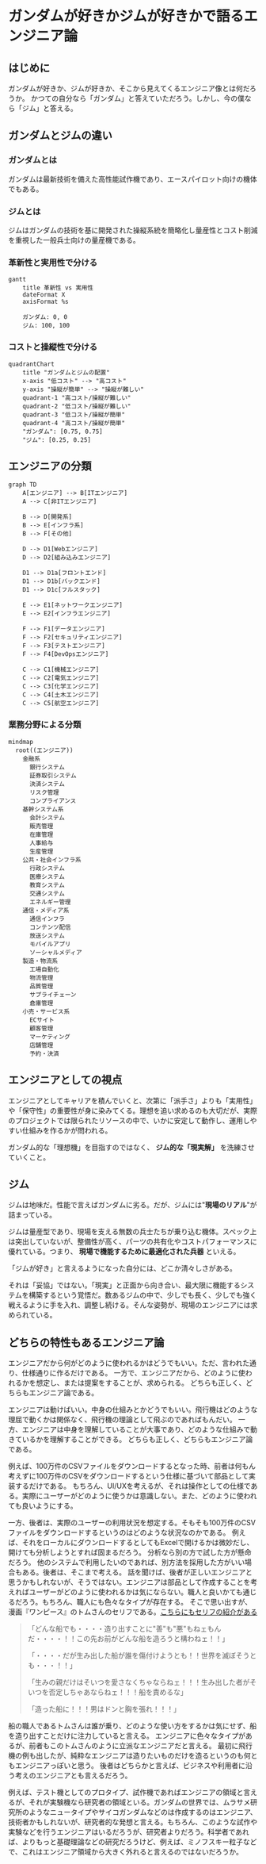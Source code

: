 # ガンダムが好きかジムが好きかで語るエンジニア論

## はじめに

ガンダムが好きか、ジムが好きか、そこから見えてくるエンジニア像とは何だろうか。
かつての自分なら「ガンダム」と答えていただろう。しかし、今の僕なら「ジム」と答える。

## ガンダムとジムの違い

### ガンダムとは

ガンダムは最新技術を備えた高性能試作機であり、エースパイロット向けの機体でもある。

### ジムとは

ジムはガンダムの技術を基に開発された操縦系統を簡略化し量産性とコスト削減を重視した一般兵士向けの量産機である。

### 革新性と実用性で分ける

```mermaid
gantt
    title 革新性 vs 実用性
    dateFormat X
    axisFormat %s

    ガンダム: 0, 0
    ジム: 100, 100
```

### コストと操縦性で分ける

```mermaid
quadrantChart
    title "ガンダムとジムの配置"
    x-axis "低コスト" --> "高コスト"
    y-axis "操縦が簡単" --> "操縦が難しい"
    quadrant-1 "高コスト/操縦が難しい"
    quadrant-2 "低コスト/操縦が難しい"
    quadrant-3 "低コスト/操縦が簡単"
    quadrant-4 "高コスト/操縦が簡単"
    "ガンダム": [0.75, 0.75]
    "ジム": [0.25, 0.25]
```

## エンジニアの分類

```mermaid
graph TD
    A[エンジニア] --> B[ITエンジニア]
    A --> C[非ITエンジニア]

    B --> D[開発系]
    B --> E[インフラ系]
    B --> F[その他]

    D --> D1[Webエンジニア]
    D --> D2[組み込みエンジニア]

    D1 --> D1a[フロントエンド]
    D1 --> D1b[バックエンド]
    D1 --> D1c[フルスタック]

    E --> E1[ネットワークエンジニア]
    E --> E2[インフラエンジニア]

    F --> F1[データエンジニア]
    F --> F2[セキュリティエンジニア]
    F --> F3[テストエンジニア]
    F --> F4[DevOpsエンジニア]

    C --> C1[機械エンジニア]
    C --> C2[電気エンジニア]
    C --> C3[化学エンジニア]
    C --> C4[土木エンジニア]
    C --> C5[航空エンジニア]
```

### 業務分野による分類

```mermaid
mindmap
  root((エンジニア))
    金融系
      銀行システム
      証券取引システム
      決済システム
      リスク管理
      コンプライアンス
    基幹システム系
      会計システム
      販売管理
      在庫管理
      人事給与
      生産管理
    公共・社会インフラ系
      行政システム
      医療システム
      教育システム
      交通システム
      エネルギー管理
    通信・メディア系
      通信インフラ
      コンテンツ配信
      放送システム
      モバイルアプリ
      ソーシャルメディア
    製造・物流系
      工場自動化
      物流管理
      品質管理
      サプライチェーン
      倉庫管理
    小売・サービス系
      ECサイト
      顧客管理
      マーケティング
      店舗管理
      予約・決済
```

## エンジニアとしての視点

エンジニアとしてキャリアを積んでいくと、次第に「派手さ」よりも「実用性」や「保守性」の重要性が身に染みてくる。理想を追い求めるのも大切だが、実際のプロジェクトでは限られたリソースの中で、いかに安定して動作し、運用しやすい仕組みを作るかが問われる。

ガンダム的な「理想機」を目指すのではなく、 **ジム的な「現実解」** を洗練させていくこと。

## ジム

ジムは地味だ。性能で言えばガンダムに劣る。だが、ジムには"**現場のリアル**"が詰まっている。

 ジムは量産型であり、現場を支える無数の兵士たちが乗り込む機体。スペック上は突出していないが、整備性が高く、パーツの共有化やコストパフォーマンスに優れている。つまり、 **現場で機能するために最適化された兵器** といえる。

「ジムが好き」と言えるようになった自分には、どこか清々しさがある。

それは「妥協」ではない。「現実」と正面から向き合い、最大限に機能するシステムを構築するという覚悟だ。数あるジムの中で、少しでも長く、少しでも強く戦えるように手を入れ、調整し続ける。そんな姿勢が、現場のエンジニアには求められている。

## どちらの特性もあるエンジニア論

エンジニアだから何がどのように使われるかはどうでもいい。ただ、言われた通り、仕様通りに作るだけである。
一方で、エンジニアだから、どのように使われるかを想定し、または提案をすることが、求められる。
どちらも正しく、どちらもエンジニア論である。

エンジニアは動けばいい。中身の仕組みとかどうでもいい。飛行機はどのような理屈で動くかは関係なく、飛行機の理論として飛ぶのであればもんだい。
一方、エンジニアは中身を理解していることが大事であり、どのような仕組みで動きているかを理解することができる。
どちらも正しく、どちらもエンジニア論である。

例えば、100万件のCSVファイルをダウンロードするとなった時、前者は何もん考えずに100万件のCSVをダウンロードするという仕様に基づいて部品として実装するだけである。
もちろん、UI/UXを考えるが、それは操作としての仕様である。実際にユーザーがどのように使うかは意識しない。また、どのように使われても良いようにする。

一方、後者は、実際のユーザーの利用状況を想定する。そもそも100万件のCSVファイルをダウンロードするというのはどのような状況なのかである。
例えば、それをローカルにダウンロードするとしてもExcelで開けるかは微妙だし、開けても分析しようとすれば固まるだろう。
分析なら別の方で試した方が懸命だろう。
他のシステムで利用したいのであれば、別方法を採用した方がいい場合もある。後者は、そこまで考える。
話を聞けば、後者が正しいエンジニアと思うかもしれないが、そうではない。エンジニアは部品として作成することを考えればユーザーがどのように使われるかは気にならない。職人と良いかても通じるだろう。もちろん、職人にも色々なタイプが存在する。
そこで思い出すが、漫画『ワンピース』のトムさんのセリフである。[こちらにもセリフの紹介がある](https://note.com/noahjd/n/nacc33859f216?sub_rt=share_pw)

> 「どんな船でも・・・・造り出すことに"善"も"悪"もねェもんだ・・・・！！この先お前がどんな船を造ろうと構わねェ！！」
>
> 「・・・・だが生み出した船が誰を傷付けようとも！！世界を滅ぼそうとも・・・！！」
>
> 「生みの親だけはそいつを愛さなくちゃならねェ！！！生み出した者がそいつを否定しちゃあならねェ！！！船を責めるな」
>
> 「造った船に！！！男はドンと胸を張れ！！！」

船の職人であるトムさんは誰が乗り、どのような使い方をするかは気にせず、船を造り出すことだけに注力していると言える。
エンジニアに色々なタイプがあるが、前者もこのトムさんのように立派なエンジニアだと言える。
最初に飛行機の例も出したが、純粋なエンジニアは造りたいものだけを造るというのも何ともエンジニアっぽいと思う。
後者はどちらかと言えば、ビジネスや利用者に沿う考えのエンジニアとも言えるだろう。

例えば、テスト機としてのプロタイプ、試作機であればエンジニアの領域と言えるが、それが実験機なら研究者の領域といる。ガンダムの世界では、ムラサメ研究所のようなニュータイプやサイコガンダムなどのは作成するのはエンジニア、技術者かもしれないが、研究者的な発想と言える。もちろん、このような試作や実験などを行うエンジニアはいるだろうが、研究者よりだろう。科学者であれば、よりもっと基礎理論などの研究だろうけど、例えば、ミノフスキー粒子などで、これはエンジニア領域から大きく外れると言えるのではないだろうか。
